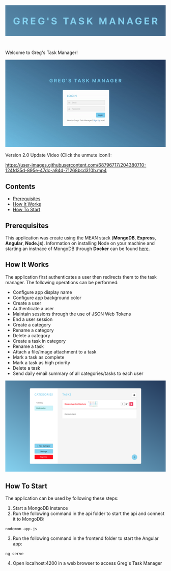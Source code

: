 <img src="assets/logo.png" alt="Greg's Task Manager Logo" width="700"/>

#

 Welcome to Greg's Task Manager!
 
 <img src="assets/frontpage.gif" alt="Greg's Task Manager Logo" width="700"/>
 
 Version 2.0 Update Video (Click the unmute icon!): 

https://user-images.githubusercontent.com/68796717/204380710-124fd35d-895e-47dc-a84d-71268bcd310b.mp4


 
 
## Contents
- [Prerequisites](#Prerequisites)
- [How It Works](#How-It-Works)
- [How To Start](#How-To-Start)

## Prerequisites

This application was create using the MEAN stack (**MongoDB**, **Express**, **Angular**, **Node.js**). Information on installing Node on your machine and starting an instnace of MongoDB through **Docker** can be found [here](https://medium.com/zenofai/how-to-build-a-node-js-and-mongodb-application-with-docker-containers-15e535baabf5). 

## How It Works

The application first authenticates a user then redirects them to the task manager. The following operations can be performed:
- Configure app display name
- Configure app background color
- Create a user
- Authenticate a user
- Maintain sessions through the use of JSON Web Tokens
- End a user session
- Create a category
- Rename a category
- Delete a category
- Create a task in category
- Rename a task
- Attach a file/image attachment to a task
- Mark a task as complete
- Mark a task as high priority
- Delete a task
- Send daily email summary of all categories/tasks to each user

<img src="assets/TaskManagerScreenshot.png" alt="Greg's Task Manager Logo" width="700"/>

## How To Start

The application can be used by following these steps:
1. Start a MongoDB instance
2. Run the following command in the api folder to start the api and connect it to MongoDB:
```
nodemon app.js
```
3. Run the following command in the frontend folder to start the Angular app:
```
ng serve
```
4. Open localhost:4200 in a web browser to access Greg's Task Manager

